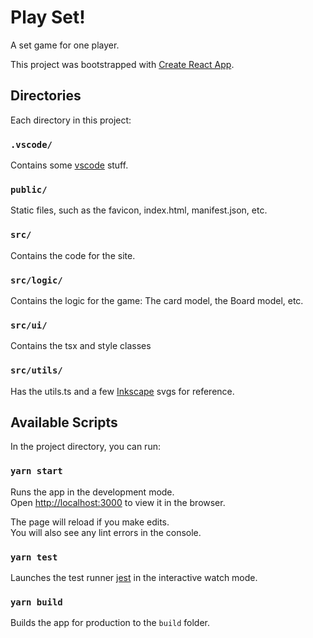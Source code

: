 # Play Set!

A set game for one player.

This project was bootstrapped with [Create React App](https://github.com/facebook/create-react-app).

## Directories

Each directory in this project:

### `.vscode/`

Contains some [vscode](https://code.visualstudio.com/) stuff.

### `public/`

Static files, such as the favicon, index.html, manifest.json, etc.

### `src/`

Contains the code for the site.

### `src/logic/`

Contains the logic for the game: The card model, the Board model, etc.

### `src/ui/`

Contains the tsx and style classes

### `src/utils/`

Has the utils.ts and a few [Inkscape](http://inkscape.org) svgs for reference.

## Available Scripts

In the project directory, you can run:

### `yarn start`

Runs the app in the development mode.<br />
Open [http://localhost:3000](http://localhost:3000) to view it in the browser.

The page will reload if you make edits.<br />
You will also see any lint errors in the console.

### `yarn test`

Launches the test runner [jest](jestjs.io) in the interactive watch mode.

### `yarn build`

Builds the app for production to the `build` folder.

